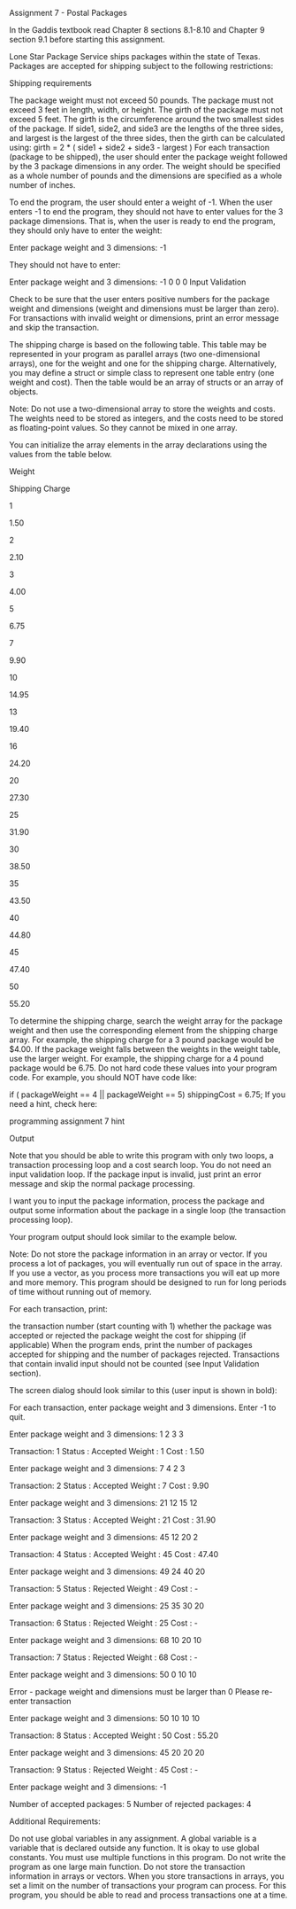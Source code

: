Assignment 7 - Postal Packages

In the Gaddis textbook read Chapter 8 sections 8.1-8.10 and Chapter 9 section 9.1 before starting this assignment.

Lone Star Package Service ships packages within the state of Texas. Packages are accepted for shipping subject to the following restrictions:

Shipping requirements

The package weight must not exceed 50 pounds.
The package must not exceed 3 feet in length, width, or height.
The girth of the package must not exceed 5 feet. The girth is the circumference around the two smallest sides of the package. If side1, side2, and side3 are the lengths of the three sides, and largest is the largest of the three sides, then the girth can be calculated using:
girth = 2 * ( side1 + side2 + side3 - largest )
For each transaction (package to be shipped), the user should enter the package weight followed by the 3 package dimensions in any order. The weight should be specified as a whole number of pounds and the dimensions are specified as a whole number of inches.

To end the program, the user should enter a weight of -1. When the user enters -1 to end the program, they should not have to enter values for the 3 package dimensions. That is, when the user is ready to end the program, they should only have to enter the weight:

Enter package weight and 3 dimensions: -1

They should not have to enter:

Enter package weight and 3 dimensions: -1 0 0 0
Input Validation

Check to be sure that the user enters positive numbers for the package weight and dimensions (weight and dimensions must be larger than zero). For transactions with invalid weight or dimensions, print an error message and skip the transaction.

The shipping charge is based on the following table. This table may be represented in your program as parallel arrays (two one-dimensional arrays), one for the weight and one for the shipping charge. Alternatively, you may define a struct or simple class to represent one table entry (one weight and cost). Then the table would be an array of structs or an array of objects.

Note: Do not use a two-dimensional array to store the weights and costs. The weights need to be stored as integers, and the costs need to be stored as floating-point values. So they cannot be mixed in one array.

You can initialize the array elements in the array declarations using the values from the table below.

Weight

Shipping Charge

1

1.50

2

2.10

3

4.00

5

6.75

7

9.90

10

14.95

13

19.40

16

24.20

20

27.30

25

31.90

30

38.50

35

43.50

40

44.80

45

47.40

50

55.20

To determine the shipping charge, search the weight array for the package weight and then use the corresponding element from the shipping charge array. For example, the shipping charge for a 3 pound package would be $4.00. If the package weight falls between the weights in the weight table, use the larger weight. For example, the shipping charge for a 4 pound package would be 6.75. Do not hard code these values into your program code. For example, you should NOT have code like:

if ( packageWeight == 4 || packageWeight == 5)
   shippingCost = 6.75;
If you need a hint, check here:

programming assignment 7 hint

Output

Note that you should be able to write this program with only two loops, a transaction processing loop and a cost search loop. You do not need an input validation loop. If the package input is invalid, just print an error message and skip the normal package processing.

I want you to input the package information, process the package and output some information about the package in a single loop (the transaction processing loop).

Your program output should look similar to the example below.

Note: Do not store the package information in an array or vector. If you process a lot of packages, you will eventually run out of space in the array. If you use a vector, as you process more transactions you will eat up more and more memory. This program should be designed to run for long periods of time without running out of memory.

For each transaction, print:

the transaction number (start counting with 1)
whether the package was accepted or rejected
the package weight
the cost for shipping (if applicable)
When the program ends, print the number of packages accepted for shipping and the number of packages rejected. Transactions that contain invalid input should not be counted (see Input Validation section).

The screen dialog should look similar to this (user input is shown in bold):

For each transaction, enter package weight and 3 dimensions.
Enter -1 to quit.

Enter package weight and 3 dimensions: 1 2 3 3

Transaction:         1
Status     :  Accepted
Weight     :         1
Cost       :      1.50

Enter package weight and 3 dimensions: 7 4 2 3

Transaction:         2
Status     :  Accepted
Weight     :         7
Cost       :      9.90

Enter package weight and 3 dimensions: 21 12 15 12

Transaction:         3
Status     :  Accepted
Weight     :        21
Cost       :     31.90

Enter package weight and 3 dimensions: 45 12 20 2

Transaction:         4
Status     :  Accepted
Weight     :        45
Cost       :     47.40

Enter package weight and 3 dimensions: 49 24 40 20

Transaction:         5
Status     :  Rejected
Weight     :        49
Cost       :         -

Enter package weight and 3 dimensions: 25 35 30 20

Transaction:         6
Status     :  Rejected
Weight     :        25
Cost       :         -

Enter package weight and 3 dimensions: 68 10 20 10

Transaction:         7
Status     :  Rejected
Weight     :        68
Cost       :         -

Enter package weight and 3 dimensions: 50 0 10 10

Error - package weight and dimensions must be larger than 0
Please re-enter transaction

Enter package weight and 3 dimensions: 50 10 10 10

Transaction:         8
Status     :  Accepted
Weight     :        50
Cost       :     55.20

Enter package weight and 3 dimensions: 45 20 20 20

Transaction:         9
Status     :  Rejected
Weight     :        45
Cost       :         -

Enter package weight and 3 dimensions: -1

Number of accepted packages: 5
Number of rejected packages: 4


Additional Requirements:

Do not use global variables in any assignment. A global variable is a variable that is declared outside any function. It is okay to use global constants.
You must use multiple functions in this program. Do not write the program as one large main function.
Do not store the transaction information in arrays or vectors. When you store transactions in arrays, you set a limit on the number of transactions your program can process. For this program, you should be able to read and process transactions one at a time.
